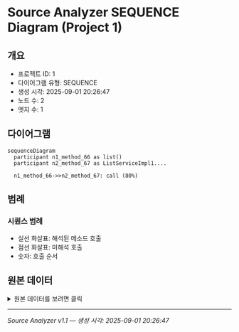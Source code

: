 # Source Analyzer SEQUENCE Diagram (Project 1)

## 개요
- 프로젝트 ID: 1
- 다이어그램 유형: SEQUENCE
- 생성 시각: 2025-09-01 20:26:47
- 노드 수: 2
- 엣지 수: 1

## 다이어그램

```mermaid
sequenceDiagram
  participant n1_method_66 as list()
  participant n2_method_67 as ListServiceImpl1....

  n1_method_66->>n2_method_67: call (80%)
```

## 범례

### 시퀀스 범례
- 실선 화살표: 해석된 메소드 호출
- 점선 화살표: 미해석 호출
- 숫자: 호출 순서

## 원본 데이터

<details>
<summary>원본 데이터를 보려면 클릭</summary>

노드 목록 (2)
```json
  method:66: list() (method)
  method:67: ListServiceImpl1.helper() (method)
```

엣지 목록 (1)
```json
  method:66 -> method:67 (call)
```

</details>

---
*Source Analyzer v1.1 — 생성 시각: 2025-09-01 20:26:47*